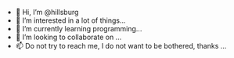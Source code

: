 - 👋 Hi, I’m @hillsburg
- 👀 I’m interested in a lot of things...
- 🌱 I’m currently learning programming...
- 💞️ I’m looking to collaborate on ...
- 📫 Do not try to reach me, I do not want to be bothered, thanks ...

<!---
hillsburg/hillsburg is a ✨ special ✨ repository because its `README.md` (this file) appears on your GitHub profile.
You can click the Preview link to take a look at your changes.
--->
